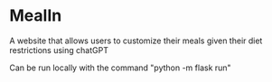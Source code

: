 # MealIn
A website that allows users to customize their meals given their diet restrictions using chatGPT

Can be run locally with the command "python -m flask run"
